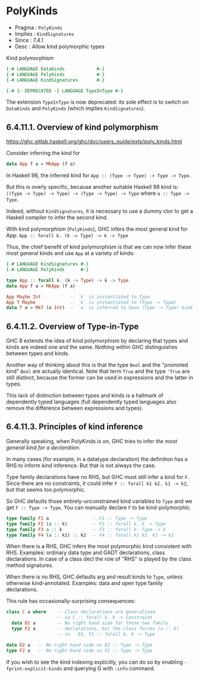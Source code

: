 # PolyKinds

- Pragma  : `PolyKinds`
- Implies : `KindSignatures`
- Since   : 7.4.1
- Desc    : Allow kind polymorphic types

Kind polymorphism

```hs
{-# LANGUAGE DataKinds            #-}
{-# LANGUAGE PolyKinds            #-}
{-# LANGUAGE KindSignatures       #-}

{-# {- DEPRECATED -} LANGUAGE TypeInType #-}
```

The extension `TypeInType` is now deprecated: its sole effect is to switch on `DataKinds` and `PolyKinds` (which implies `KindSignatures`).


## 6.4.11.1. Overview of kind polymorphism

https://ghc.gitlab.haskell.org/ghc/doc/users_guide/exts/poly_kinds.html

Consider inferring the kind for

```hs
data App f a = MkApp (f a)
```

In Haskell 98, the inferred kind for `App :: (Type -> Type) -> Type -> Type`.

But this is overly specific, because another suitable Haskell 98 kind is:    
`((Type -> Type) -> Type) -> (Type -> Type) -> Type` where `a :: Type -> Type`.

Indeed, without `KindSignatures`, it is necessary to use a dummy ctor to get a Haskell compiler to infer the second kind.

With kind polymorphism (`PolyKinds`), GHC infers the most general kind for App: `App :: forall k. (k -> Type) -> k -> Type`

Thus, the chief benefit of kind polymorphism is that we can now infer these most general kinds and use `App` at a variety of kinds:

```hs
{-# LANGUAGE KindSignatures #-}
{-# LANGUAGE PolyKinds      #-}

type App :: forall k. (k -> Type) -> k -> Type
data App f a = MkApp (f a)

App Maybe Int           -- `k` is instantiated to Type
App T Maybe             -- `k` is instantiated to (Type -> Type)
data T a = MkT (a Int)  -- `a` is inferred to have (Type -> Type) kind
```

## 6.4.11.2. Overview of Type-in-Type

GHC 8 extends the idea of kind polymorphism by declaring that types and kinds are indeed one and the same. Nothing within GHC distinguishes between types and kinds.

Another way of thinking about this is that the type `Bool` and the "promoted kind" `Bool` are actually identical. Note that term `True` and the type `'True` are still distinct, because the former can be used in expressions and the latter in types.

This lack of distinction between types and kinds is a hallmark of dependently typed languages (full dependently typed languages also remove the difference between expressions and types).

## 6.4.11.3. Principles of kind inference

Generally speaking, when PolyKinds is on, GHC tries to infer *the most general kind for a declaration*.

In many cases (for example, in a datatype declaration) the definition has a RHS to inform kind inference. But that is not always the case.

Type family declarations have no RHS, but GHC must still infer a kind for `F`. Since there are no constraints, it could infer `F :: forall k1 k2. k1 -> k2`, but that seems too polymorphic.

So GHC defaults those entirely-unconstrained kind variables to `Type` and we get `F :: Type -> Type`. You can manually declare `F` to be kind-polymorphic.

```hs
type family F1 a                -- F1 :: Type -> Type
type family F2 (a :: k)         -- F2 :: forall k. k -> Type
type family F3 a :: k           -- F3 :: forall k. Type -> k
type family F4 (a :: k1) :: k2  -- F4 :: forall k1 k2. k1 -> k2
```


When there is a RHS, GHC infers the most polymorphic kind consistent with RHS. Examples: ordinary data type and GADT declarations, class declarations. In case of a class decl the role of "RHS" is played by the class method signatures.

When there is no RHS, GHC defaults arg and result kinds to `Type`, unless otherwise kind-annotated. Examples: data and open type family declarations.

This rule has occasionally-surprising consequences:

```hs
class C a where    -- Class declarations are generalised
                   -- so C :: forall k. k -> Constraint
  data D1 a        -- No right hand side for these two family
  type F1 a        -- declarations, but the class forces (a :: k)
                   -- so   D1, F1 :: forall k. k -> Type

data D2 a   -- No right-hand side so D2 :: Type -> Type
type F2 a   -- No right-hand side so F2 :: Type -> Type
```




If you wish to see the kind indexing explicitly, you can do so by enabling `-fprint-explicit-kinds` and querying G with `:info` command.
